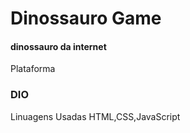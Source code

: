 # Dinossauro Game
#### dinossauro da internet

Plataforma
### DIO

Linuagens Usadas
HTML,CSS,JavaScript
